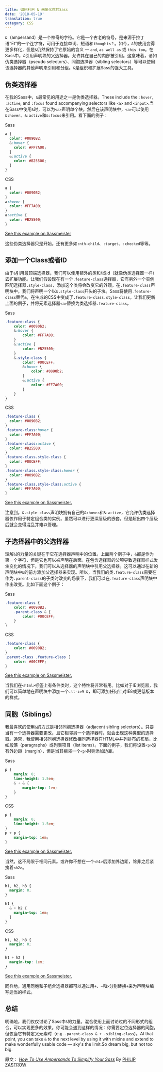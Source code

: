 ```yaml
---
title: 如何利用 & 来简化你的Sass
date: '2018-05-19'
translation: true
category: CSS
---
```


`&`（ampersand）是一个神奇的字符。它是一个古老的符号，是来源于拉丁语“Et”的一个连字符，可用于连接单词、短语和`thoughts？`。如今，`&`的使用变得更多样化，但是`&`仍然保持了它原始的含义 — `and`, `as well as` 或 `this too`。在Sass中，`&`引用声明块的父选择器，允许其在自己的内部被引用。这意味着，诸如伪类选择器（pseudo selectors）、同胞选择器（sibling selectors）等可以使用该选择器的其他声明来引用和分组。`&`是组织和扩展Sass的强大工具。

## 伪类选择器

在我的Sass中，`&`最常见的用途之一是伪类选择器。These include the `:hover`, `:active`, and `:focus` found accompanying selectors like `<a>` and `<input>`.当在Sass中使用`&`时，可以为`<a>`声明单个块。然后在该声明块中，`<a>`可以使用`&:hover`、`&:active`和`&:focus`来引用。看下面的例子：

Sass

```scss
a {
  color: #0090B2;
  &:hover {
    color: #FF7A00;
  }
  &:active {
    color: #B25500;
  }
}
```

CSS

```css
a {
  color: #0090B2;
}
a:hover {
  color: #FF7A00;
}
a:active {
  color: #B25500;
}
```

[See this example on Sassmeister](http://sassmeister.com/gist/bcce995ec37a765e871f)

这些伪类选择器只是开始，还有更多如`:nth-child`、`:target`、`:checked`等等。

## 添加一个Class或者ID

由于`&`引用最顶端选择器，我们可以使用额外的类和/或id（就像伪类选择器一样）去扩展功能。让我们假设现在有一个`.feature-class`选择器，它有另外一个实例匹配选择器`.style-class`，添加这个类将会改变它的外观。在`.feature-class`声明块中，我们将声明一个以`&.style-class`开头的子块。Sass将使用`.feature-class`替代`&`，在生成的CSS中变成了`.feature-class.style-class`。让我们更新上面的例子，并将元素选择器`<a>`替换为类选择器`.feature-class`。

Sass

```scss
.feature-class {
    color: #0090b2;
    &:hover {
        color: #FF7A00;
    }
    &:active {
        color: #B25500;
    }
    &.style-class {
        color: #00CEFF;
        &:hover {
            color: #0090b2;
        }
        &:active {
            color: #FF7A00;
        }
    }
}
```

CSS

```css
.feature-class {
  color: #0090B2;
}
.feature-class:hover {
  color: #FF7A00;
}
.feature-class:active {
  color: #B25500;
}
.feature-class.style-class {
  color: #00CEFF;
}
.feature-class.style-class:hover {
  color: #0090B2;
}
.feature-class.style-class:active {
  color: #FF7A00;
}
```

[See this example on Sassmeister.](http://sassmeister.com/gist/38e118ac945979d59d62)

注意到，`&.style-class`声明块拥有自己的`&:hover`和`&:active`，它允许伪类选择器仅作用于特定组合类的实例。虽然可以进行更深层级的嵌套，但是超出四个层级后就会变得混乱并难以管理。

## 子选择器中的父选择器

理解`&`的力量的关键在于它在选择器声明中的位置。上面两个例子中，`&`都是作为第一个字符，但是它也可以被声明在后面。在包含选择器的父项导致选择器样式发生变化的情况下，我们可以从选择器的声明块中引用父选择器。这可以通过在新的声明块中`&`的前方添加父选择器来实现。所以，当我们的类`.feature-class`需要在作为`.parent-class`的子类时改变的场景下，我们可以在`.feature-class`声明块中作出改变。比如下面这个例子：

Sass

```scss
.feature-class {
    color: #0090B2;
    .parent-class & {
        color: #00CEFF;
    }
}
```

CSS

```css
.feature-class {
    color: #0090B2;
}
.parent-class .feature-class {
    color: #00CEFF;
}
```

[See this example on Sassmeister.](http://sassmeister.com/gist/1b2a288ee3fac6a0d758)

当我们在`<html>`标签上有条件类时，这个特性将非常有用。比如对于IE浏览器，我们可以简单地在声明块中添加一个`.lt-ie9 &`，即可添加任何针对IE8或更低版本的样式。

## 同胞（Siblings）

我最喜欢的使用`&`的方式是相邻同胞选择器（adjacent sibling selectors）。只要当有一个选择器需要更改，且它相邻另一个选择器时，就会出现这种类型的选择器。通常，我使用相邻同胞选择器修改相同选择器在HTML中并列排布的布局，比如段落（paragraphs）或列表项目（list items）。下面的例子，我们将设置`<p>`没有外边距（margin），但是当其相邻一个`<p>`时则添加边距。

Sass

```scss
p {
    margin: 0;
    line-height: 1.5em;
    & + & {
        margin-top: 1em;
    }
}
```

CSS

```css
p {
    margin: 0;
    line-height: 1.5em;
}
p + p {
    margin-top: 1em;
}
```

[See this example on Sassmeister.](http://sassmeister.com/gist/b1ea527be946094462a5)

当然，这不局限于相同元素。或许你不想在一个`<h1>`后添加外边距，除非之后紧挨着`<h2>`。

Sass

```scss
h1, h2, h3 {
  margin: 0;
}

h1 {
  & + h2 {
    margin-top: 1em;
  }
}
```

CSS

```css
h1, h2, h3 {
  margin: 0;
}

h1 + h2 {
  margin-top: 1em;
}
```

[See this example on Sassmeister.](http://sassmeister.com/gist/22d0c99b50d349ac1821)

同样地，通用同胞和子组合选择器都可以通过用`+`、`~`和`>`分别替换`+`来为声明块编写适当的样式。

## 总结

明确地，我们仅仅讨论了Sass中`&`的力量。混合使用上面讨论过的不同形式的组合，可以实现更多的效果。你可能会遇到这样的情况：你需要定位选择器的同胞，但仅当它有特定父元素时（e.g. `.parent-class & + .sibling-class`)。At that point, you can take `&` to the next level by using it with mixins and extend to make wonderfully usable code — sky's the limit.So dream big, but not too big.

<div class="callout">

原文： [_How To Use Ampersands To Simplify Your Sass_](https://seesparkbox.com/foundry/how_to_use_ampersands_to_simplifiy_your_sass) By [PHILIP ZASTROW](https://seesparkbox.com/foundry/author/philip_zastrow)

</div>
